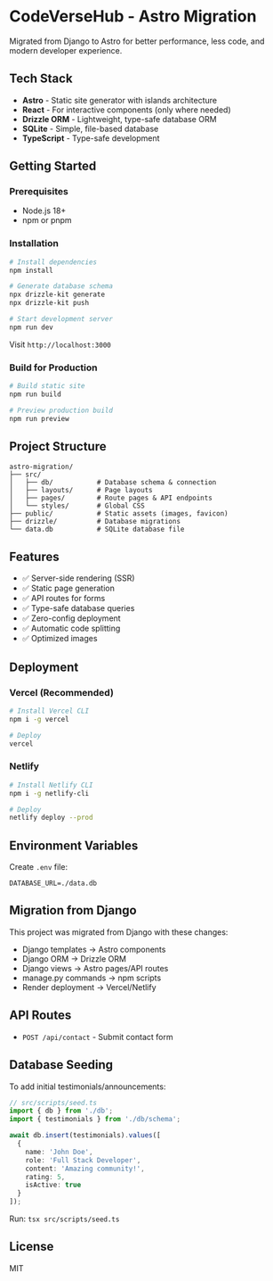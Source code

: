 # CodeVerseHub - Astro Migration

Migrated from Django to Astro for better performance, less code, and modern developer experience.

## Tech Stack

- **Astro** - Static site generator with islands architecture
- **React** - For interactive components (only where needed)
- **Drizzle ORM** - Lightweight, type-safe database ORM
- **SQLite** - Simple, file-based database
- **TypeScript** - Type-safe development

## Getting Started

### Prerequisites

- Node.js 18+ 
- npm or pnpm

### Installation

```bash
# Install dependencies
npm install

# Generate database schema
npx drizzle-kit generate
npx drizzle-kit push

# Start development server
npm run dev
```

Visit `http://localhost:3000`

### Build for Production

```bash
# Build static site
npm run build

# Preview production build
npm run preview
```

## Project Structure

```
astro-migration/
├── src/
│   ├── db/           # Database schema & connection
│   ├── layouts/      # Page layouts
│   ├── pages/        # Route pages & API endpoints
│   └── styles/       # Global CSS
├── public/           # Static assets (images, favicon)
├── drizzle/          # Database migrations
└── data.db           # SQLite database file
```

## Features

- ✅ Server-side rendering (SSR)
- ✅ Static page generation
- ✅ API routes for forms
- ✅ Type-safe database queries
- ✅ Zero-config deployment
- ✅ Automatic code splitting
- ✅ Optimized images

## Deployment

### Vercel (Recommended)

```bash
# Install Vercel CLI
npm i -g vercel

# Deploy
vercel
```

### Netlify

```bash
# Install Netlify CLI
npm i -g netlify-cli

# Deploy
netlify deploy --prod
```

## Environment Variables

Create `.env` file:

```env
DATABASE_URL=./data.db
```

## Migration from Django

This project was migrated from Django with these changes:

- Django templates → Astro components
- Django ORM → Drizzle ORM
- Django views → Astro pages/API routes
- manage.py commands → npm scripts
- Render deployment → Vercel/Netlify

## API Routes

- `POST /api/contact` - Submit contact form

## Database Seeding

To add initial testimonials/announcements:

```typescript
// src/scripts/seed.ts
import { db } from './db';
import { testimonials } from './db/schema';

await db.insert(testimonials).values([
  {
    name: 'John Doe',
    role: 'Full Stack Developer',
    content: 'Amazing community!',
    rating: 5,
    isActive: true
  }
]);
```

Run: `tsx src/scripts/seed.ts`

## License

MIT
